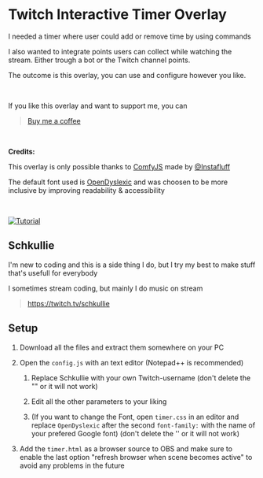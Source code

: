 # Twitch Interactive Timer Overlay
I needed a timer where user could add or remove time by using commands

I also wanted to integrate points users can collect while watching the stream. Either trough a bot or the Twitch channel points.

The outcome is this overlay, you can use and configure however you like.

</br>

If you like this overlay and want to support me, you can 
> [Buy me a coffee](https://streamlabs.com/schkullie/tip)

</br>

**Credits:**

This overlay is only possible thanks to [ComfyJS](https://github.com/instafluff/ComfyJS) made by [@Instafluff](https://github.com/instafluff)

The default font used is [OpenDyslexic](https://www.opendyslexic.org/) and was choosen to be more inclusive by improving readability & accessibility

</br>

[![Tutorial](https://img.youtube.com/vi/.../hqdefault.jpg)](https://www.youtube.com/)

## Schkullie ##
I'm new to coding and this is a side thing I do, but I try my best to make stuff that's usefull for everybody

I sometimes stream coding, but mainly I do music on stream
> https://twitch.tv/schkullie

## Setup ##
1. Download all the files and extract them somewhere on your PC

2. Open the ``config.js`` with an text editor (Notepad++ is recommended)

   1. Replace Schkullie with your own Twitch-username (don't delete the "" or it will not work)

   2. Edit all the other parameters to your liking

   3. (If you want to change the Font, open ``timer.css`` in an editor and replace ``OpenDyslexic`` after the second ``font-family:`` with the name of your prefered Google font) (don't delete the '' or it will not work)

3. Add the ``timer.html`` as a browser source to OBS and make sure to enable the last option "refresh browser when scene becomes active" to avoid any problems in the future
